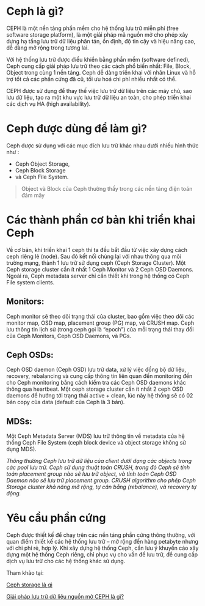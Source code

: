 # Ceph là gì?

CEPH là một nền tảng phần mềm cho hệ thống lưu trữ miễn phí (free software storage platform), là một giải pháp mã nguồn mở cho phép xây dựng hạ tầng lưu trữ dữ liệu phân tán, ổn định, độ tin cậy và hiệu năng cao, dễ dàng mở rộng trong tương lai.

Với hệ thống lưu trữ được điều khiển bằng phần mềm (software defined), Ceph cung cấp giải pháp lưu trữ theo các cách phổ biến nhất: File, Block, Object trong cùng 1 nền tảng. Ceph dễ dàng triển khai với nhân Linux và hỗ trợ tốt cả các phần cứng đã cũ, tối ưu hoá chi phí nhiều nhất có thể. 

CEPH được sử dụng để thay thế việc lưu trữ dữ liệu trên các máy chủ, sao lưu dữ liệu, tạo ra một khu vực lưu trữ dữ liệu an toàn, cho phép triển khai các dịch vụ HA (high availability).

# Ceph được dùng để làm gì?

Ceph được sử dụng với các mục đích lưu trữ khác nhau dưới nhiều hình thức như :
  + Ceph Object Storage, 
  + Ceph Block Storage  
  + và Ceph File System.
> Object và Block của Ceph thường thấy trong các nền tảng điện toán đám mây

# Các thành phần cơ bản khi triển khai Ceph

Về cơ bản, khi triển khai 1 ceph thì ta đều bắt đầu từ việc xây dựng cách ceph riêng lẻ (node). Sau đó kết nối chúng lại với nhau thông qua môi trường mạng, thành 1 lưu trữ sử dụng ceph (Ceph Storage Cluster). Một Ceph storage cluster cần ít nhất 1 Ceph Monitor và 2 Ceph OSD Daemons. Ngoài ra, Ceph metadata server chỉ cần thiết khi trong hệ thống có Ceph File system clients.

## Monitors: 

Ceph monitor sẽ theo dõi trạng thái của cluster, bao gồm việc theo dõi các monitor map, OSD map, placement group (PG) map, và CRUSH map. Ceph lưu thông tin lịch sử (trong ceph gọi là “epoch”) của mỗi trạng thái thay đổi của Ceph Monitors, Ceph OSD Daemons, và PGs.

## Ceph OSDs:

Ceph OSD daemon (Ceph OSD) lưu trữ data, xử lý việc đồng bộ dữ liệu, recovery, rebalancing và cung cấp thông tin liên quan đến monitoring đến cho Ceph monitoring bằng cách kiểm tra các Ceph OSD daemons khác thông qua heartbeat. Một ceph storage cluster cần ít nhất 2 ceph OSD daemons để hướng tới trạng thái active + clean, lúc này hệ thống sẽ có 02 bản copy của data (default của Ceph là 3 bản).

## MDSs:

Một Ceph Metadata Server (MDS) lưu trữ thông tin về metadata của hệ thống Ceph File System (ceph block device và object storage không sử dụng MDS).

_Thông thường Ceph lưu trữ dữ liệu của client dưới dạng các objects trong các pool lưu trữ. Ceph sử dụng thuật toán CRUSH, trong đó Ceph sẽ tính toán placement group nào sẽ lưu trữ object, và tính toán Ceph OSD Daemon nào sẽ lưu trữ placement group. CRUSH algorithm cho phép Ceph Storage cluster khả năng mở rộng, tự cân bằng (rebalance), và recovery tự động._

# Yêu cầu phần cứng

Ceph được thiết kế để chạy trên các nền tảng phần cứng thông thường, với quan điểm thiết kế các hệ thống lưu trữ – mở rộng đến hàng petabyte nhưng với chi phí rẻ, hợp lý. Khi xây dựng hệ thống Ceph, cần lưu ý khuyến cáo xây dựng một hệ thống Ceph riêng, chỉ phục vụ cho vấn đề lưu trữ, để cung cấp dịch vụ lưu trữ cho các hệ thống khác sử dụng.


Tham khảo tại: 

[Ceph storage là gì](https://www.xn--st-j9s.vn/2022/03/meo-ceph-storage-la-gi.html#)

[Giải pháp lưu trữ dữ liệu nguồn mở CEPH là gì?](https://taknet.com.vn/giai-phap-luu-tru-du-lieu-nguon-mo-ceph-la-gi/)
